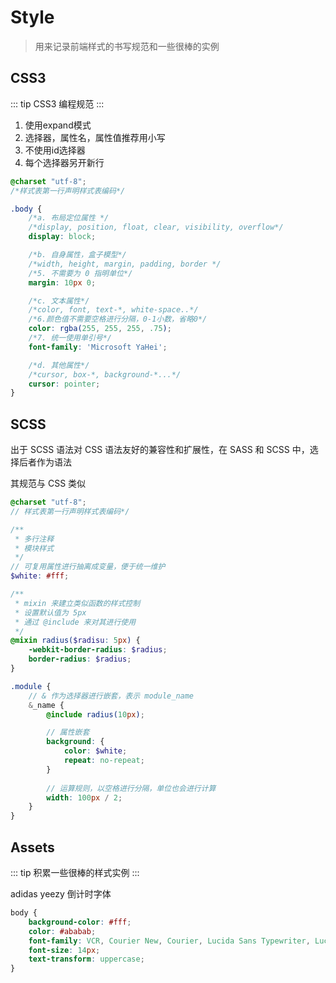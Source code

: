 # Style

> 用来记录前端样式的书写规范和一些很棒的实例

## CSS3

::: tip
CSS3 编程规范
:::

1. 使用expand模式
2. 选择器，属性名，属性值推荐用小写
3. 不使用id选择器
4. 每个选择器另开新行

```css
@charset "utf-8";
/*样式表第一行声明样式表编码*/

.body {
    /*a. 布局定位属性 */
    /*display, position, float, clear, visibility, overflow*/
    display: block;

    /*b. 自身属性，盒子模型*/
    /*width, height, margin, padding, border */
    /*5. 不需要为 0 指明单位*/
    margin: 10px 0;

    /*c. 文本属性*/
    /*color, font, text-*, white-space..*/
    /*6.颜色值不需要空格进行分隔，0-1小数，省略0*/
    color: rgba(255, 255, 255, .75);
    /*7. 统一使用单引号*/
    font-family: 'Microsoft YaHei';

    /*d. 其他属性*/
    /*cursor, box-*, background-*...*/
    cursor: pointer;
}
```


## SCSS

出于 SCSS 语法对 CSS 语法友好的兼容性和扩展性，在 SASS 和 SCSS 中，选择后者作为语法

其规范与 CSS 类似

```scss
@charset "utf-8";
// 样式表第一行声明样式表编码*/

/**
 * 多行注释
 * 模块样式
 */
// 可复用属性进行抽离成变量，便于统一维护
$white: #fff;

/**
 * mixin 来建立类似函数的样式控制
 * 设置默认值为 5px
 * 通过 @include 来对其进行使用
 */
@mixin radius($radisu: 5px) {
    -webkit-border-radius: $radius;
    border-radius: $radius;
}

.module {
    // & 作为选择器进行嵌套，表示 module_name
    &_name {
        @include radius(10px);

        // 属性嵌套
        background: {
            color: $white;
            repeat: no-repeat;
        }
        
        // 运算规则，以空格进行分隔，单位也会进行计算
        width: 100px / 2;
    }
}
```


## Assets

::: tip
积累一些很棒的样式实例
:::

adidas yeezy 倒计时字体

```css
body {
    background-color: #fff;
    color: #ababab;
    font-family: VCR, Courier New, Courier, Lucida Sans Typewriter, Lucida Typewriter, monospace;
    font-size: 14px;
    text-transform: uppercase;
}
```